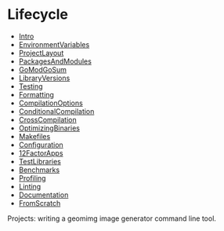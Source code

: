 # Lifecycle

* [Intro](Intro.md)
* [EnvironmentVariables](EnvironmentVariables.md)
* [ProjectLayout](ProjectLayout.md)
* [PackagesAndModules](PackagesAndModules.md)
* [GoModGoSum](GoModGoSum.md)
* [LibraryVersions](LibraryVersions.md)
* [Testing](Testing.md)
* [Formatting](Formatting.md)
* [CompilationOptions](CompilationOptions.md)
* [ConditionalCompilation](ConditionalCompilation.md)
* [CrossCompilation](CrossCompilation.md)
* [OptimizingBinaries](OptimizingBinaries.md)
* [Makefiles](Makefiles.md)
* [Configuration](Configuration.md)
* [12FactorApps](12FactorApps.md)
* [TestLibraries](TestLibraries.md)
* [Benchmarks](Benchmarks.md)
* [Profiling](Profiling.md)
* [Linting](Linting.md)
* [Documentation](Documentation.md)
* [FromScratch](FromScratch.md)

Projects: writing a geomimg image generator command line tool.

<!--
* [LayoutExecutables](LayoutExecutables.md)
* [Refactoring](Refactoring.md)
* [LayoutInternal](LayoutInternal.md)
-->

